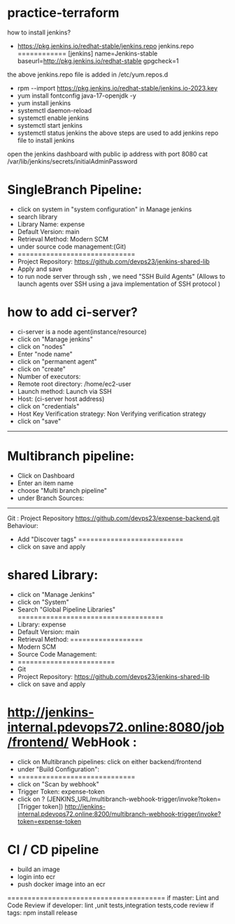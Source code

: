 # practice-terraform

how to install jenkins?
* https://pkg.jenkins.io/redhat-stable/jenkins.repo
jenkins.repo 
============
  [jenkins]
  name=Jenkins-stable
  baseurl=http://pkg.jenkins.io/redhat-stable
  gpgcheck=1

the above jenkins.repo file is added in /etc/yum.repos.d
* rpm --import https://pkg.jenkins.io/redhat-stable/jenkins.io-2023.key
*  yum install fontconfig java-17-openjdk -y
*  yum install jenkins
* systemctl daemon-reload
* systemctl enable jenkins
* systemctl start jenkins
* systemctl status jenkins
the above steps are used to add jenkins repo file to install jenkins

open the jenkins dashboard with public ip address with port 8080
cat /var/lib/jenkins/secrets/initialAdminPassword

SingleBranch Pipeline:
======================
* click on system in "system configuration" in Manage jenkins
* search library
* Library Name: expense
* Default Version: main
* Retrieval Method: Modern SCM
* under source code management:(Git)
* =============================
* Project Repository: https://github.com/devps23/jenkins-shared-lib
* Apply and save
* to run node server through ssh , we need "SSH Build Agents" (Allows to launch agents over SSH using a java implementation of SSH protocol )

how to add ci-server?
=====================
* ci-server is a node agent(instance/resource)
* click on "Manage jenkins"
* click on "nodes"
* Enter "node name"
* click on "permanent agent"
* click on "create"
* Number of executors: 
* Remote root directory: /home/ec2-user
* Launch method: Launch via SSH
* Host: (ci-server host address)
* click on "credentials"
* Host Key Verification strategy: Non Verifying verification strategy
* click on "save"

------------------------------------------------------------------------------------------------------
Multibranch pipeline:
======================
* Click on Dashboard
* Enter an item name
* choose "Multi branch pipeline"
* under Branch Sources:
-----------------------
Git : Project Repository
https://github.com/devps23/expense-backend.git
Behaviour: 
* Add "Discover tags"
==========================
* click on save and apply


shared Library:
===============
* click on "Manage Jenkins"
* click on "System"
* Search "Global Pipeline Libraries"
 ====================================
* Library: expense
* Default Version: main
* Retrieval Method:
==================
* Modern SCM
* Source Code Management:
* ========================
* Git
* Project Repository: https://github.com/devps23/jenkins-shared-lib
* click on save and apply

http://jenkins-internal.pdevops72.online:8080/job/frontend/
WebHook :
=========
* click on Multibranch pipelines: click on either backend/frontend
* under "Build Configuration": 
* =============================
* click on "Scan by webhook"
* Trigger Token: expense-token
* click on ? (JENKINS_URL/multibranch-webhook-trigger/invoke?token=[Trigger token])
http://jenkins-internal.pdevops72.online:8200/multibranch-webhook-trigger/invoke?token=expense-token

CI / CD  pipeline
=================
* build an image 
* login into ecr
* push docker image into an ecr

=======================================
if master: Lint and Code Review
if developer: lint ,unit tests,integration tests,code review
if tags: npm install release